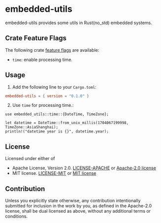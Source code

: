 # embedded-utils

embedded-utils provides some utils in Rust(no_std) embedded systems.

## Crate Feature Flags

The following crate [feature flags](https://doc.rust-lang.org/cargo/reference/features.html#the-features-section) are
available:

- `time`: enable processing time.

## Usage

1. Add the following line to your `Cargo.toml`:

```toml
embedded-utils = { version = "0.1.0" }
```

2. Use `time` for processing time.:

```rust,no_run
use embedded_utils::time::{DateTime, TimeZone};

let datetime = DateTime::from_unix_millis(1704067199998, TimeZone::AsiaShanghai);
println!("datetime year is {}", datetime.year);
```

## License

Licensed under either of

- Apache License, Version 2.0. [LICENSE-APACHE](LICENSE-APACHE)
  or [Apache-2.0 license](http://apache.org/licenses/LICENSE-2.0)
- MIT license. [LICENSE-MIT](LICENSE-MIT) or [MIT license](http://opensource.org/licenses/MIT)

## Contribution

Unless you explicitly state otherwise, any contribution intentionally submitted
for inclusion in the work by you, as defined in the Apache-2.0 license, shall
be dual licensed as above, without any additional terms or conditions.
